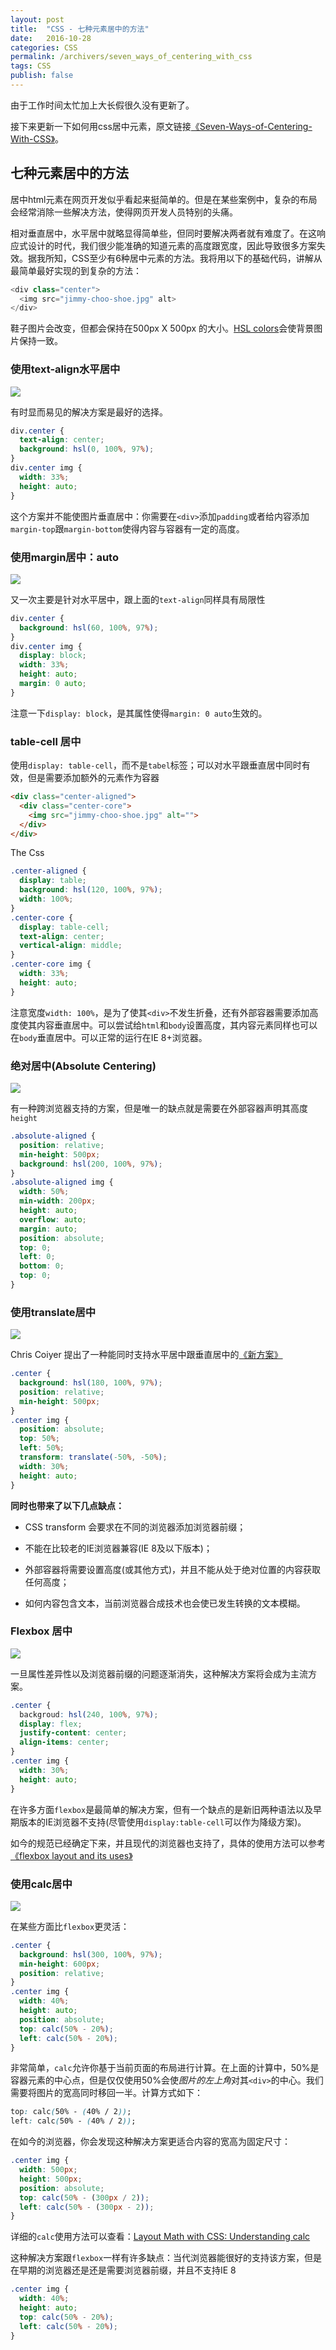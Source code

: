 ```yaml
---
layout: post
title:  "CSS - 七种元素居中的方法"
date:   2016-10-28
categories: CSS
permalink: /archivers/seven_ways_of_centering_with_css
tags: CSS
publish: false
---
```


由于工作时间太忙加上大长假很久没有更新了。

接下来更新一下如何用css居中元素，原文链接[《Seven-Ways-of-Centering-With-CSS》](http://thenewcode.com/723/Seven-Ways-of-Centering-With-CSS)。

## 七种元素居中的方法

居中html元素在网页开发似乎看起来挺简单的。但是在某些案例中，复杂的布局会经常消除一些解决方法，使得网页开发人员特别的头痛。

相对垂直居中，水平居中就略显得简单些，但同时要解决两者就有难度了。在这响应式设计的时代，我们很少能准确的知道元素的高度跟宽度，因此导致很多方案失效。据我所知，CSS至少有6种居中元素的方法。我将用以下的基础代码，讲解从最简单最好实现的到复杂的方法：

```javascript
<div class="center">
  <img src="jimmy-choo-shoe.jpg" alt>
</div>
```

鞋子图片会改变，但都会保持在500px X 500px 的大小。[HSL colors](http://thenewcode.com/61/An-Easy-Guide-To-HSL-Color-In-CSS3)会使背景图片保持一致。

### 使用text-align水平居中

![]({{site.baseurl}}/images/css/css-01.png)

有时显而易见的解决方案是最好的选择。

```css
div.center {
  text-align: center;
  background: hsl(0, 100%, 97%);
}
div.center img {
  width: 33%;
  height: auto;
}
```

这个方案并不能使图片垂直居中：你需要在```<div>```添加```padding```或者给内容添加```margin-top```跟```margin-bottom```使得内容与容器有一定的高度。

### 使用margin居中：auto

![]({{site.baseurl}}/images/css/css-02.png)

又一次主要是针对水平居中，跟上面的```text-align```同样具有局限性

```css
div.center {
  background: hsl(60, 100%, 97%);
}
div.center img {
  display: block;
  width: 33%;
  height: auto;
  margin: 0 auto;
}
```

注意一下```display: block```，是其属性使得```margin: 0 auto```生效的。

### table-cell 居中

使用```display: table-cell```，而不是```tabel```标签；可以对水平跟垂直居中同时有效，但是需要添加额外的元素作为容器

```html
<div class="center-aligned">
  <div class="center-core">
    <img src="jimmy-choo-shoe.jpg" alt="">
  </div>
</div>
```

The Css

```css
.center-aligned {
  display: table;
  background: hsl(120, 100%, 97%);
  width: 100%;
}
.center-core {
  display: table-cell;
  text-align: center;
  vertical-align: middle;
}
.center-core img {
  width: 33%;
  height: auto;
}
```

注意宽度```width: 100%```，是为了使其```<div>```不发生折叠，还有外部容器需要添加高度使其内容垂直居中。可以尝试给```html```和```body```设置高度，其内容元素同样也可以在```body```垂直居中。可以正常的运行在IE 8+浏览器。

### 绝对居中(Absolute Centering)

![]({{site.baseurl}}/images/css/css-03.png)

有一种跨浏览器支持的方案，但是唯一的缺点就是需要在外部容器声明其高度```height```

```css
.absolute-aligned {
  position: relative;
  min-height: 500px;
  background: hsl(200, 100%, 97%);
}
.absolute-aligned img {
  width: 50%;
  min-width: 200px;
  height: auto;
  overflow: auto;
  margin: auto;
  position: absolute;
  top: 0;
  left: 0;
  bottom: 0;
  top: 0;
}
```

### 使用translate居中

![]({{site.baseurl}}/images/css/css-04.png)

Chris Coiyer 提出了一种能同时支持水平居中跟垂直居中的[《新方案》](http://thenewcode.com/273/CSS3-2D-Transformations-Introduction)

```css
.center {
  background: hsl(180, 100%, 97%);
  position: relative;
  min-height: 500px;
}
.center img {
  position: absolute;
  top: 50%;
  left: 50%;
  transform: translate(-50%, -50%);
  width: 30%;
  height: auto;
}
```

**同时也带来了以下几点缺点：**

- CSS transform 会要求在不同的浏览器添加浏览器前缀；

- 不能在比较老的IE浏览器兼容(IE 8及以下版本)；

- 外部容器将需要设置高度(或其他方式)，并且不能从处于绝对位置的内容获取任何高度；

- 如何内容包含文本，当前浏览器合成技术也会使已发生转换的文本模糊。

### Flexbox 居中

![]({{site.baseurl}}/images/css/css-05.png)

一旦属性差异性以及浏览器前缀的问题逐渐消失，这种解决方案将会成为主流方案。

```css
.center {
  backgroud: hsl(240, 100%, 97%);
  display: flex;
  justify-content: center;
  align-items: center;
}
.center img {
  width: 30%;
  height: auto;
}
```

在许多方面```flexbox```是最简单的解决方案，但有一个缺点的是新旧两种语法以及早期版本的IE浏览器不支持(尽管使用```display:table-cell```可以作为降级方案)。

如今的规范已经确定下来，并且现代的浏览器也支持了，具体的使用方法可以参考[《flexbox layout and its uses》](http://thenewcode.com/780/A-Designers-Guide-To-Flexbox)

### 使用calc居中

![]({{site.baseurl}}/images/css/css-06.png)

在某些方面比```flexbox```更灵活：

```css
.center {
  background: hsl(300, 100%, 97%);
  min-height: 600px;
  position: relative;
}
.center img {
  width: 40%;
  height: auto;
  position: absolute;
  top: calc(50% - 20%);
  left: calc(50% - 20%);
}
```

非常简单，```calc```允许你基于当前页面的布局进行计算。在上面的计算中，50%是容器元素的中心点，但是仅仅使用50%会使*图片的左上角*对其```<div>```的中心。我们需要将图片的宽高同时移回一半。计算方式如下：

```css
top: calc(50% - (40% / 2));
left: calc(50% - (40% / 2));
```

在如今的浏览器，你会发现这种解决方案更适合内容的宽高为固定尺寸：

```css
.center img {
  width: 500px;
  height: 500px;
  position: absolute;
  top: calc(50% - (300px / 2));
  left: calc(50% - (300px - 2));
}
```

详细的```calc```使用方法可以查看：[Layout Math with CSS: Understanding calc](http://thenewcode.com/953/Layout-Math-with-CSS-Understanding-calc)

这种解决方案跟```flexbox```一样有许多缺点：当代浏览器能很好的支持该方案，但是在早期的浏览器还是还是需要浏览器前缀，并且不支持IE 8

```css
.center img {
  width: 40%;
  height: auto;
  top: calc(50% - 20%);
  left: calc(50% - 20%);
}
```